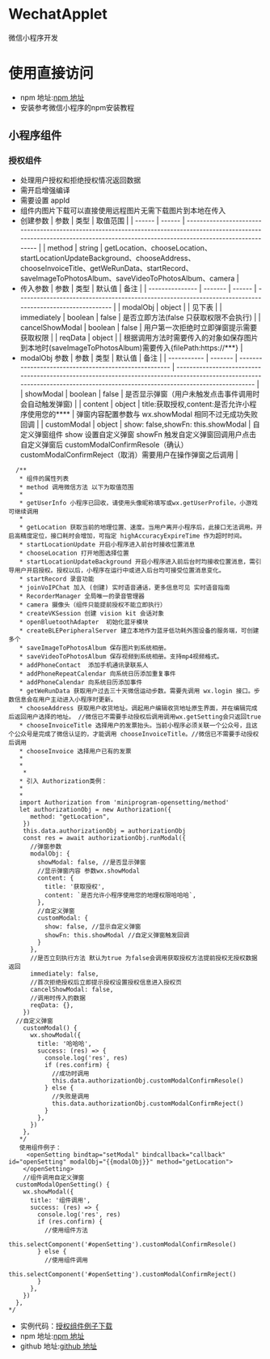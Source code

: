 # WechatApplet

微信小程序开发
# 使用直接访问
- npm 地址:[npm 地址](https://www.npmjs.com/package/miniprogram-opensetting)
- 安装参考微信小程序的npm安装教程
## 小程序组件

### 授权组件

- 处理用户授权和拒绝授权情况返回数据
- 需开启增强编译
- 需要设置 appId
- 组件内图片下载可以直接使用远程图片无需下载图片到本地在传入
- 创建参数
  | 参数   | 类型   | 取值范围                                                                                                                                                                         |
  | ------ | ------ | -------------------------------------------------------------------------------------------------------------------------------------------------------------------------------- |
  | method | string | getLocation、chooseLocation、startLocationUpdateBackground、chooseAddress、chooseInvoiceTitle、getWeRunData、startRecord、saveImageToPhotosAlbum、saveVideoToPhotosAlbum、camera |
- 传入参数
  | 参数            | 类型    | 默认值 | 备注                                                                                                    |
  | --------------- | ------- | ------ | ------------------------------------------------------------------------------------------------------- |
  | modalObj        | object  |        | 见下表                                                                                                  |
  | immediately     | boolean | false  | 是否立即方法(false 只获取权限不会执行)                                                                  |
  | cancelShowModal | boolean | false  | 用户第一次拒绝时立即弹窗提示需要获取权限                                                                |
  | reqData         | object  |        | 根据调用方法时需要传入的对象如保存图片到本地时(saveImageToPhotosAlbum)需要传入{filePath:https://\*\*\*} |
- modalObj 参数
  | 参数        | 类型    | 默认值                                                | 备注                                                                                                                                                                         |
  | ----------- | ------- | ----------------------------------------------------- | ---------------------------------------------------------------------------------------------------------------------------------------------------------------------------- |
  | showModal   | boolean | false                                                 | 是否显示弹窗（用户未触发点击事件调用时会自动触发弹窗)                                                                                                                        |
  | content     | object  | title:获取授权,content:是否允许小程序使用您的\*\*\*\* | 弹窗内容配置参数与 wx.showModal 相同不过无成功失败回调                                                                                                                       |
  | customModal | object  | show: false,showFn: this.showModal                    | 自定义弹窗组件 show 设置自定义弹窗 showFn 触发自定义弹窗回调用户点击自定义弹窗后 customModalConfirmResole（确认） customModalConfirmReject（取消）需要用户在操作弹窗之后调用 |

```
  /**
   * 组件的属性列表
   * method 调用微信方法 以下为取值范围
   *
   * getUserInfo 小程序已回收，请使用头像昵称填写或wx.getUserProfile，小游戏可继续调用
   *
   * getLocation 获取当前的地理位置、速度。当用户离开小程序后，此接口无法调用。开启高精度定位，接口耗时会增加，可指定 highAccuracyExpireTime 作为超时时间。
   * startLocationUpdate 开启小程序进入前台时接收位置消息
   * chooseLocation 打开地图选择位置
   * startLocationUpdateBackground 开启小程序进入前后台时均接收位置消息，需引导用户开启授权。授权以后，小程序在运行中或进入后台均可接受位置消息变化。
   * startRecord 录音功能
   * joinVoIPChat 加入 (创建) 实时语音通话，更多信息可见 实时语音指南
   * RecorderManager 全局唯一的录音管理器
   * camera 摄像头（组件只能提前授权不能立即执行）
   * createVKSession 创建 vision kit 会话对象
   * openBluetoothAdapter  初始化蓝牙模块
   * createBLEPeripheralServer 建立本地作为蓝牙低功耗外围设备的服务端，可创建多个
   * saveImageToPhotosAlbum 保存图片到系统相册。
   * saveVideoToPhotosAlbum 保存视频到系统相册。支持mp4视频格式。
   * addPhoneContact  添加手机通讯录联系人
   * addPhoneRepeatCalendar 向系统日历添加重复事件
   * addPhoneCalendar 向系统日历添加事件
   * getWeRunData 获取用户过去三十天微信运动步数。需要先调用 wx.login 接口。步数信息会在用户主动进入小程序时更新。
   * chooseAddress 获取用户收货地址。调起用户编辑收货地址原生界面，并在编辑完成后返回用户选择的地址。 //微信已不需要手动授权后调用调用wx.getSetting会只返回true
   * chooseInvoiceTitle 选择用户的发票抬头。当前小程序必须关联一个公众号，且这个公众号是完成了微信认证的，才能调用 chooseInvoiceTitle。//微信已不需要手动授权后调用
   * chooseInvoice 选择用户已有的发票
   *
   *
    *
   * 引入 Authorization类例：
   *
   *
   import Authorization from 'miniprogram-opensetting/method'
   let authorizationObj = new Authorization({
      method: "getLocation",
    })
    this.data.authorizationObj = authorizationObj
    const res = await authorizationObj.runModal({
      //弹窗参数
      modalObj: {
        showModal: false, //是否显示弹窗
        //显示弹窗内容 参数wx.showModal
        content: {
          title: '获取授权',
          content: `是否允许小程序使用您的地理权限哈哈哈`,
        },
        //自定义弹窗
        customModal: {
          show: false, //显示自定义弹窗
          showFn: this.showModal //自定义弹窗触发回调
        }
      },
      //是否立刻执行方法 默认为true 为false会调用获取授权方法提前授权无授权数据返回
      immediately: false,
      //首次拒绝授权后立即提示授权设置授权信息进入授权页
      cancelShowModal: false,
      //调用时传入的数据
      reqData: {},
    })
  //自定义弹窗
    customModal() {
      wx.showModal({
        title: '哈哈哈',
        success: (res) => {
          console.log('res', res)
          if (res.confirm) {
            //成功时调用
            this.data.authorizationObj.customModalConfirmResole()
          } else {
            //失败是调用
            this.data.authorizationObj.customModalConfirmReject()
          }
        },
      })
    },
   */
   使用组件例子：
     <openSetting bindtap="setModal" bindcallback="callback" id="openSetting" modalObj="{{modalObj}}" method="getLocation">
    </openSetting>
    //组件调用自定义弹窗
  customModalOpenSetting() {
    wx.showModal({
      title: '组件调用',
      success: (res) => {
        console.log('res', res)
        if (res.confirm) {
          //使用组件方法
          this.selectComponent('#openSetting').customModalConfirmResole()
        } else {
          //使用组件调用
          this.selectComponent('#openSetting').customModalConfirmReject()
        }
      },
    })
  },
*/
```

- 实例代码：[授权组件例子下载](https://developers.weixin.qq.com/s/mTJOTSml7Uq3)
- npm 地址:[npm 地址](https://www.npmjs.com/package/miniprogram-opensetting)
- github 地址:[github 地址](https://github.com/Q123907/WechatApplet/tree/master)
